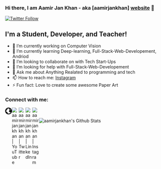 ### Hi there, I am Aamir Jan Khan - aka [aamirjankhan] [website] 👋

[![Twitter Follow](https://img.shields.io/twitter/follow/AamirJanKhan5?color=1DA1F2&logo=twitter&style=for-the-badge)](https://twitter.com/intent/follow?original_referer=https%3A%2F%2Fgithub.com%2FAamirJanKhan5&screen_name=AamirJanKhan5)

## I'm a Student, Developer, and Teacher!

- 🔭 I’m currently working on Computer Vision
- 🌱 I’m currently learning Deep-learning, Full-Stack-Web-Developement, Andriod 
- 👯 I’m looking to collaborate on with Tech Start-Ups
- 🤔 I’m looking for help with Full-Stack-Web-Developement
- 💬 Ask me about Anything Realated to programming and tech
- 📫 How to reach me: [Instagram]
- ⚡ Fun fact: Love to create some awesome Paper Art

### Connect with me:

[<img align="left" alt="aamirjankhan.com" width="22px" src="https://raw.githubusercontent.com/iconic/open-iconic/master/svg/globe.svg" />][website]
[<img align="left" alt="aamirjankhan | YouTube" width="22px" src="https://cdn.jsdelivr.net/npm/simple-icons@v3/icons/youtube.svg" />][youtube]
[<img align="left" alt="aamirjankhan | Twitter" width="22px" src="https://cdn.jsdelivr.net/npm/simple-icons@v3/icons/twitter.svg" />][twitter]
[<img align="left" alt="aamirjankhan | LinkedIn" width="22px" src="https://cdn.jsdelivr.net/npm/simple-icons@v3/icons/linkedin.svg" />][linkedin]
[<img align="left" alt="aamirjankhan | Instagram" width="22px" src="https://cdn.jsdelivr.net/npm/simple-icons@v3/icons/instagram.svg" />][instagram]

<br />

[website]: https://github.com/aamirjankhan
[twitter]: https://twitter.com/AamirJanKhan5
[youtube]: https://youtube.com/techwithajk
[instagram]: https://instagram.com/techwithajk
[linkedin]: https://linkedin.com/in/aamir-jan-khan-
[PyQt5 Playlist]: https://www.youtube.com/playlist?list=PLqPI6DRRAaf_pxmF1DIPcm5NQUdQcSYII

<br />

<img align="left" alt="aamirjankhan's Github Stats" src="https://github-readme-stats.codestackr.vercel.app/api?username=aamirjankhan&show_icons=true&hide_border=true" />

